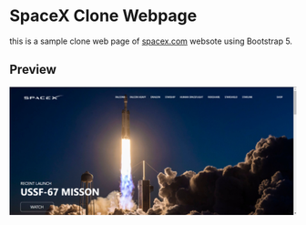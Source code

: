 # SpaceX Clone Webpage

this is a sample clone web page of [spacex.com](https://www.spacex.com/) websote using Bootstrap 5.

## Preview

![](img/spacex-clone.png)
